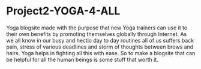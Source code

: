 # Project2-YOGA-4-ALL
Yoga blogsite made with the purpose that new Yoga trainers can use it to their own benefits by promoting themselves globally through Internet. As we all know in our busy and hectic day to day routines all of us suffers back pain, stress of various deadlines and storm of thoughts between brows and hairs. Yoga helps in fighting all this with ease. So to make a blogsite that can be helpful for all the human beings is some stuff that worth it.
